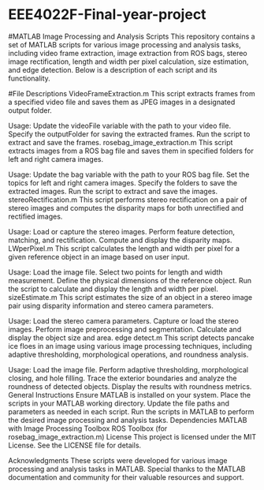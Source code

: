 # EEE4022F-Final-year-project

#MATLAB Image Processing and Analysis Scripts
This repository contains a set of MATLAB scripts for various image processing and analysis tasks, including video frame extraction, image extraction from ROS bags, stereo image rectification, length and width per pixel calculation, size estimation, and edge detection. Below is a description of each script and its functionality.

#File Descriptions
VideoFrameExtraction.m
This script extracts frames from a specified video file and saves them as JPEG images in a designated output folder.

Usage:
Update the videoFile variable with the path to your video file.
Specify the outputFolder for saving the extracted frames.
Run the script to extract and save the frames.
rosebag_image_extraction.m
This script extracts images from a ROS bag file and saves them in specified folders for left and right camera images.

Usage:
Update the bag variable with the path to your ROS bag file.
Set the topics for left and right camera images.
Specify the folders to save the extracted images.
Run the script to extract and save the images.
stereoRectification.m
This script performs stereo rectification on a pair of stereo images and computes the disparity maps for both unrectified and rectified images.

Usage:
Load or capture the stereo images.
Perform feature detection, matching, and rectification.
Compute and display the disparity maps.
LWperPixel.m
This script calculates the length and width per pixel for a given reference object in an image based on user input.

Usage:
Load the image file.
Select two points for length and width measurement.
Define the physical dimensions of the reference object.
Run the script to calculate and display the length and width per pixel.
sizeEstimate.m
This script estimates the size of an object in a stereo image pair using disparity information and stereo camera parameters.

Usage:
Load the stereo camera parameters.
Capture or load the stereo images.
Perform image preprocessing and segmentation.
Calculate and display the object size and area.
edge detect.m
This script detects pancake ice floes in an image using various image processing techniques, including adaptive thresholding, morphological operations, and roundness analysis.

Usage:
Load the image file.
Perform adaptive thresholding, morphological closing, and hole filling.
Trace the exterior boundaries and analyze the roundness of detected objects.
Display the results with roundness metrics.
General Instructions
Ensure MATLAB is installed on your system.
Place the scripts in your MATLAB working directory.
Update the file paths and parameters as needed in each script.
Run the scripts in MATLAB to perform the desired image processing and analysis tasks.
Dependencies
MATLAB with Image Processing Toolbox
ROS Toolbox (for rosebag_image_extraction.m)
License
This project is licensed under the MIT License. See the LICENSE file for details.

Acknowledgments
These scripts were developed for various image processing and analysis tasks in MATLAB. Special thanks to the MATLAB documentation and community for their valuable resources and support.
